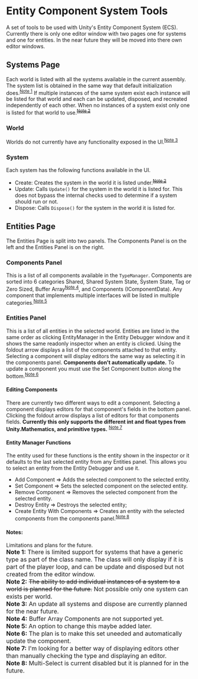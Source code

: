 # Entity Component System Tools
A set of tools to be used with Unity's Entity Component System (ECS). Currently there is only one editor window with two pages one for systems and one for entities. In the near future they will be moved into there own editor windows.

## Systems Page
Each world is listed with all the systems available in the current assembly. The system list is obtained in the same way  that default initialization does.<sup>[Note 1](#note1)</sup> If multiple instances of the same system exist each instance will be listed for that world and each can be updated, disposed, and recreated independently of each other. When no instances of a system exist only one is listed for that world to use.~~<sup>[Note 2](#note2)</sup>~~

### World
Worlds do not currently have any functionality exposed in the UI.<sup>[Note 3](#note3)</sup>

### System
Each system has the following functions available in the UI.
* Create: Creates the system in the world it is listed under.~~<sup>[Note 2](#note2)</sup>~~
* Update: Calls `Update()` for the system in the world it is listed for. This does not bypass the internal checks used to determine if a system should run or not.
* Dispose: Calls `Dispose()` for the system in the world it is listed for.

## Entities Page
The Entities Page is split into two panels. The Components Panel is on the left and the Entities Panel is on the right.

### Components Panel
This is a list of all components available in the `TypeManager`. Components are sorted into 6 categories Shared, Shared System State, System State, Tag or Zero Sized, Buffer Array<sup>[Note 4](#note4)</sup>, and Components (IComponentData). Any component that implements multiple interfaces will be listed in multiple categories.<sup>[Note 5](#note5)</sup>

### Entities Panel
This is a list of all entities in the selected world. Entities are listed in the same order as clicking EntityManager in the Entity Debugger window and it shows the same readonly inspector when an entity is clicked. Using the foldout arrow displays a list of the components attached to that entity. Selecting a component will display editors the same way as selecting it in the components panel. **Components don't automatically update.** To update a component you must use the Set Component button along the bottom.<sup>[Note 6](#note6)</sup>

#### Editing Components
There are currently two different ways to edit a component. Selecting a component displays editors for that component's fields in the bottom panel. Clicking the foldout arrow displays a list of editors for that components fields. **Currently this only supports the different int and float types from Unity.Mathematics, and primitive types.** <sup>[Note 7](#note7)</sup>

#### Entity Manager Functions
The entity used for these functions is the entity shown in the inspector or it defaults to the last selected entity from any Entities panel. This allows you to select an entity from the Entity Debugger and use it.
- Add Component => Adds the selected component to the selected entity.
- Set Component => Sets the selected component on the selected entity.
- Remove Component => Removes the selected component from the selected entity.
- Destroy Entity => Destroys the selected entity;
- Create Entity With Components => Creates an entity with the selected components from the components panel.<sup>[Note 8](#note8)</sup>

#### Notes:
Limitations and plans for the future.  
<font size="3">
<a name="note1"><b>Note 1:</b> There is limited support for systems that have a generic type as part of the class name. The class will only display if it is part of the player loop, and can be update and disposed but not created from the editor window.                                   </a><br> 
<a name="note2"><b>Note 2:</b> ~~The ability to add individual instances of a system to a world is planned for the future.<a>~~ Not possible only one system can exists per world.  
<a name="note3"><b>Note 3:</b> An update all systems and dispose are currently planned for the near future.                                      </a>   
<a name="note4"><b>Note 4:</b> Buffer Array Components are not supported yet.                                                                    </a>   
<a name="note5"><b>Note 5:</b> An option to change this maybe added later.                                                                       </a>   
<a name="note6"><b>Note 6:</b> The plan is to make this set uneeded and automatically update the component.                                      </a>  
<a name="note7"><b>Note 7:</b> I'm looking for a better way of displaying editors other than manually checking the type and displaying an editor.</a>  
<a name="note8"></a><b>Note 8:</b> Multi-Select is current disabled but it is planned for in the future.                                             
</font>
